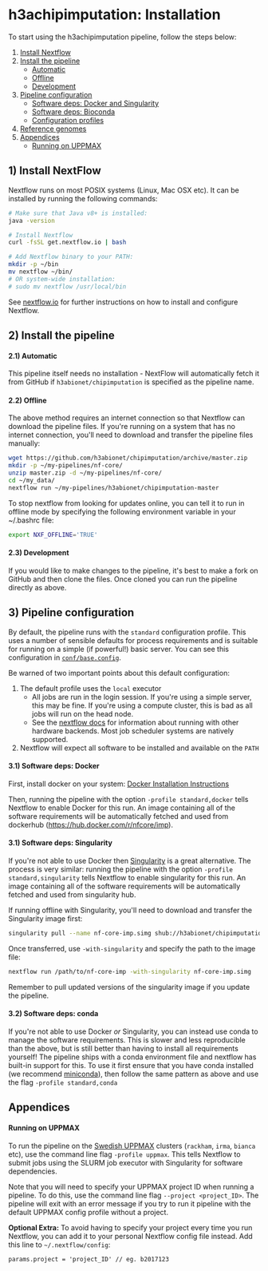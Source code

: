 # h3achipimputation: Installation

To start using the h3achipimputation pipeline, follow the steps below:

1. [Install Nextflow](#1-install-nextflow)
2. [Install the pipeline](#2-install-the-pipeline)
    * [Automatic](#21-automatic)
    * [Offline](#22-offline)
    * [Development](#23-development)
3. [Pipeline configuration](#3-pipeline-configuration)
    * [Software deps: Docker and Singularity](#31-software-deps-docker-and-singularity)
    * [Software deps: Bioconda](#32-software-deps-bioconda)
    * [Configuration profiles](#33-configuration-profiles)
4. [Reference genomes](#4-reference-genomes)
5. [Appendices](#appendices)
    * [Running on UPPMAX](#running-on-uppmax)

## 1) Install NextFlow
Nextflow runs on most POSIX systems (Linux, Mac OSX etc). It can be installed by running the following commands:

```bash
# Make sure that Java v8+ is installed:
java -version

# Install Nextflow
curl -fsSL get.nextflow.io | bash

# Add Nextflow binary to your PATH:
mkdir -p ~/bin 
mv nextflow ~/bin/
# OR system-wide installation:
# sudo mv nextflow /usr/local/bin
```

See [nextflow.io](https://www.nextflow.io/) for further instructions on how to install and configure Nextflow.

## 2) Install the pipeline

#### 2.1) Automatic
This pipeline itself needs no installation - NextFlow will automatically fetch it from GitHub if `h3abionet/chipimputation` is specified as the pipeline name.

#### 2.2) Offline
The above method requires an internet connection so that Nextflow can download the pipeline files. If you're running on a system that has no internet connection, you'll need to download and transfer the pipeline files manually:

```bash
wget https://github.com/h3abionet/chipimputation/archive/master.zip
mkdir -p ~/my-pipelines/nf-core/
unzip master.zip -d ~/my-pipelines/nf-core/
cd ~/my_data/
nextflow run ~/my-pipelines/h3abionet/chipimputation-master
```

To stop nextflow from looking for updates online, you can tell it to run in offline mode by specifying the following environment variable in your ~/.bashrc file:

```bash
export NXF_OFFLINE='TRUE'
```

#### 2.3) Development

If you would like to make changes to the pipeline, it's best to make a fork on GitHub and then clone the files. Once cloned you can run the pipeline directly as above.


## 3) Pipeline configuration
By default, the pipeline runs with the `standard` configuration profile. This uses a number of sensible defaults for process requirements and is suitable for running on a simple (if powerful!) basic server. You can see this configuration in [`conf/base.config`](../conf/base.config).

Be warned of two important points about this default configuration:

1. The default profile uses the `local` executor
    * All jobs are run in the login session. If you're using a simple server, this may be fine. If you're using a compute cluster, this is bad as all jobs will run on the head node.
    * See the [nextflow docs](https://www.nextflow.io/docs/latest/executor.html) for information about running with other hardware backends. Most job scheduler systems are natively supported.
2. Nextflow will expect all software to be installed and available on the `PATH`

#### 3.1) Software deps: Docker
First, install docker on your system: [Docker Installation Instructions](https://docs.docker.com/engine/installation/)

Then, running the pipeline with the option `-profile standard,docker` tells Nextflow to enable Docker for this run. An image containing all of the software requirements will be automatically fetched and used from dockerhub (https://hub.docker.com/r/nfcore/imp).

#### 3.1) Software deps: Singularity
If you're not able to use Docker then [Singularity](http://singularity.lbl.gov/) is a great alternative.
The process is very similar: running the pipeline with the option `-profile standard,singularity` tells Nextflow to enable singularity for this run. An image containing all of the software requirements will be automatically fetched and used from singularity hub.

If running offline with Singularity, you'll need to download and transfer the Singularity image first:

```bash
singularity pull --name nf-core-imp.simg shub://h3abionet/chipimputation
```

Once transferred, use `-with-singularity` and specify the path to the image file:

```bash
nextflow run /path/to/nf-core-imp -with-singularity nf-core-imp.simg
```

Remember to pull updated versions of the singularity image if you update the pipeline.


#### 3.2) Software deps: conda
If you're not able to use Docker _or_ Singularity, you can instead use conda to manage the software requirements.
This is slower and less reproducible than the above, but is still better than having to install all requirements yourself!
The pipeline ships with a conda environment file and nextflow has built-in support for this.
To use it first ensure that you have conda installed (we recommend [miniconda](https://conda.io/miniconda.html)), then follow the same pattern as above and use the flag `-profile standard,conda`


## Appendices

#### Running on UPPMAX
To run the pipeline on the [Swedish UPPMAX](https://www.uppmax.uu.se/) clusters (`rackham`, `irma`, `bianca` etc), use the command line flag `-profile uppmax`. This tells Nextflow to submit jobs using the SLURM job executor with Singularity for software dependencies.

Note that you will need to specify your UPPMAX project ID when running a pipeline. To do this, use the command line flag `--project <project_ID>`. The pipeline will exit with an error message if you try to run it pipeline with the default UPPMAX config profile without a project.

**Optional Extra:** To avoid having to specify your project every time you run Nextflow, you can add it to your personal Nextflow config file instead. Add this line to `~/.nextflow/config`:

```nextflow
params.project = 'project_ID' // eg. b2017123
```
